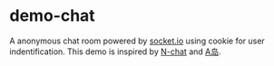 # demo-chat
A anonymous chat room powered by [socket.io](http://socket.io/) using cookie for user indentification. This demo is inspired by [N-chat](https://github.com/nswbmw/N-chat/wiki) and [A岛](https://h.nimingban.com/Forum).
